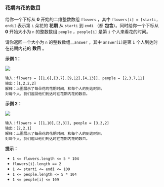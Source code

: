 ### 花期内花的数目 ###
给你一个下标从 **0** 开始的二维整数数组 `flowers` ，其中 `flowers[i] = [starti, endi]` 表示第 `i` 朵花的 **花期** 从 `starti` 到 `endi` （都 **包含**）。同时给你一个下标从 **0** 开始大小为 `n` 的整数数组 `people` ，`people[i]` 是第 `i` 个人来看花的时间。

请你返回一个大小为 `n` 的整数数组__`answer` ，其中 `answer[i]`是第 `i` 个人到达时在花期内花的 **数目** 。



**示例 1：**

![](https://assets.leetcode.com/uploads/2022/03/02/ex1new.jpg)

```
输入：flowers = [[1,6],[3,7],[9,12],[4,13]], people = [2,3,7,11]
输出：[1,2,2,2]
解释：上图展示了每朵花的花期时间，和每个人的到达时间。
对每个人，我们返回他们到达时在花期内花的数目。
```

**示例 2：**

![](https://assets.leetcode.com/uploads/2022/03/02/ex2new.jpg)

```
输入：flowers = [[1,10],[3,3]], people = [3,3,2]
输出：[2,2,1]
解释：上图展示了每朵花的花期时间，和每个人的到达时间。
对每个人，我们返回他们到达时在花期内花的数目。
```



**提示：**

* `1 <= flowers.length <= 5 * 104`
* `flowers[i].length == 2`
* `1 <= starti <= endi <= 109`
* `1 <= people.length <= 5 * 104`
* `1 <= people[i] <= 109`

